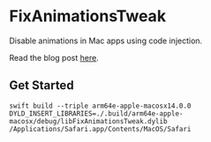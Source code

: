 # FixAnimationsTweak

Disable animations in Mac apps using code injection.

Read the blog post [here](https://dexterleng.com/posts/code-injection/).

## Get Started

```
swift build --triple arm64e-apple-macosx14.0.0
DYLD_INSERT_LIBRARIES=./.build/arm64e-apple-macosx/debug/libFixAnimationsTweak.dylib /Applications/Safari.app/Contents/MacOS/Safari
```